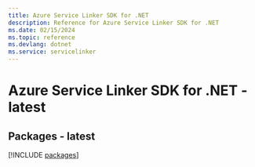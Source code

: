 ```yaml
---
title: Azure Service Linker SDK for .NET
description: Reference for Azure Service Linker SDK for .NET
ms.date: 02/15/2024
ms.topic: reference
ms.devlang: dotnet
ms.service: servicelinker
---
```

# Azure Service Linker SDK for .NET - latest
## Packages - latest
[!INCLUDE [packages](service-linker-index.md)]